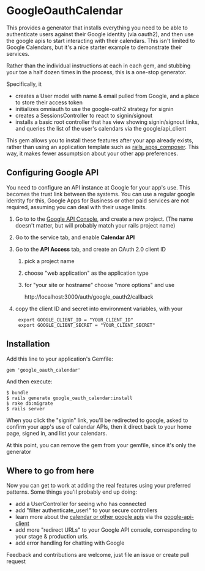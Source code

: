 # GoogleOauthCalendar

This provides a generator that installs everything you need to be able to authenticate users against
their Google identity (via oauth2), and then use the google apis to start interacting with their calendars.
This isn't limited to Google Calendars, but it's a nice starter example to demonstrate their services.

Rather than
the individual instructions at each in each gem, and stubbing your toe a half dozen times in the process, this is
a one-stop generator.

Specifically, it

* creates a User model with name &amp; email pulled from Google, and a place to store their access token
* initializes omniauth to use the google-oath2 strategy for signin
* creates a SessionsController to react to signin/signout
* installs a basic root controller that has view showing signin/signout links,
and queries the list of the user's calendars via the google/api_client

This gem allows you to install these features after your app already exists, rather than using an application
template such as [rails_apps_composer](https://github.com/RailsApps/rails_apps_composer). This way, it makes
fewer assumptsion about your other app preferences.

## Configuring Google API

You need to configure an API instance at Google for your app's use. This becomes the trust link
between the systems. You can use a regular google identity for this, Google Apps for Business or other
paid services are not required, assuming you can deal with their usage limits.

1. Go to to the [Google API Console](https://code.google.com/apis/console/), and create a new project.
(The name doesn't matter, but will probably match your rails project name)
1. Go to the service tab, and enable **Calendar API**
1. Go to the **API Access** tab, and create an OAuth 2.0 client ID
    1. pick a project name
    1. choose "web application" as the application type
    1. for "your site or hostname" choose "more options" and use

        http://localhost:3000/auth/google_oauth2/callback
1. copy the client ID and secret into environment variables, with your

        export GOOGLE_CLIENT_ID = "YOUR_CLIENT_ID"
        export GOOGLE_CLIENT_SECRET = "YOUR_CLIENT_SECRET"
## Installation

Add this line to your application's Gemfile:

    gem 'google_oauth_calendar'

And then execute:

    $ bundle
    $ rails generate google_oauth_calendar:install
    $ rake db:migrate
    $ rails server

When you click the "signin" link, you'll be redirected to google, asked to confirm your app's use of calendar
APIs, then it direct back to your home page, signed in, and list your calendars.

At this point, you can remove the gem from your gemfile, since it's only the generator

## Where to go from here

Now you can get to work at adding the real features using your preferred patterns. Some things you'll
probably end up doing:

* add a UserController for seeing who has connected
* add "filter authenticate_user!" to your secure controllers
* learn more about the [calendar or other google apis](http://code.google.com/p/google-api-ruby-client/wiki/SupportedAPIs)
via the [google-api-client](http://code.google.com/p/google-api-ruby-client/)
* add more "redirect URLs" to your Google API console, corresponding to your stage &amp; production urls.
* add error handling for chatting with Google

Feedback and contributions are welcome, just file an issue or create pull request